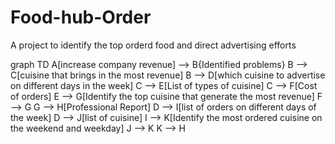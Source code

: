 # Food-hub-Order
A project to identify the top orderd food and direct advertising efforts

graph TD
    A[increase company revenue] --> B{Identified problems}
    B --> C[cuisine that brings in the most revenue]
    B --> D[which cuisine to advertise on different days in the week]
    C --> E[List of types of cuisine]
    C --> F[Cost of orders]
    E --> G[Identify the top cuisine that generate the most revenue]
    F --> G
    G --> H[Professional Report]
    D --> I[list of orders on different days of the week]
    D --> J[list of cuisine]
    I --> K[Identify the most ordered cuisine on the weekend and weekday]
    J --> K
    K --> H
